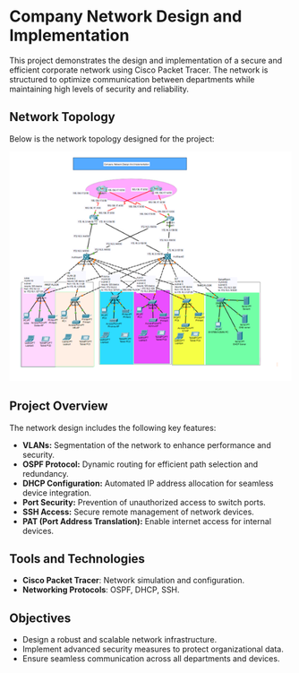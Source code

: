# Company Network Design and Implementation  

This project demonstrates the design and implementation of a secure and efficient corporate network using Cisco Packet Tracer. The network is structured to optimize communication between departments while maintaining high levels of security and reliability.  

## Network Topology  
Below is the network topology designed for the project:  

![Network Topology](https://github.com/AyaaMohammedsayed/Company-Network-/blob/main/Netwrok%20Design.png)  

## Project Overview  
The network design includes the following key features:  
- **VLANs:** Segmentation of the network to enhance performance and security.  
- **OSPF Protocol:** Dynamic routing for efficient path selection and redundancy.  
- **DHCP Configuration:** Automated IP address allocation for seamless device integration.  
- **Port Security:** Prevention of unauthorized access to switch ports.  
- **SSH Access:** Secure remote management of network devices.  
- **PAT (Port Address Translation):** Enable internet access for internal devices.  

## Tools and Technologies  
- **Cisco Packet Tracer**: Network simulation and configuration.  
- **Networking Protocols**: OSPF, DHCP, SSH.  

## Objectives  
- Design a robust and scalable network infrastructure.  
- Implement advanced security measures to protect organizational data.  
- Ensure seamless communication across all departments and devices.  


